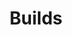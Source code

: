 ---
title: "Builds"
description: "This is the section of my webpage all about my past PC Builds!"
---